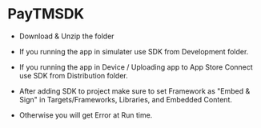 # PayTMSDK

* Download & Unzip the folder

* If you running the app in simulater use SDK from Development folder.
* If you running the app in Device / Uploading app to App Store Connect use SDK from Distribution folder.

* After adding SDK to project make sure to set Framework as "Embed & Sign" in Targets/Frameworks, Libraries, and Embedded Content.
- Otherwise you will get Error at Run time.
